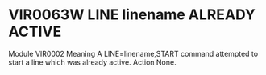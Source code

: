 # VIR0063W LINE linename ALREADY ACTIVE
Module
    VIR0002
Meaning
    A LINE=linename,START command attempted to start a line which was already active.
Action
    None.
